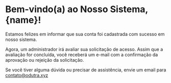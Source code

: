 # Bem-vindo(a) ao Nosso Sistema, {name}!

Estamos felizes em informar que sua conta foi cadastrada com sucesso em nosso sistema. 

Agora, um administrador irá avaliar sua solicitação de acesso. Assim que a avaliação for concluída, você receberá um e-mail com a confirmação da aprovação ou rejeição da solicitação.

Se você tiver alguma dúvida ou precisar de assistência, envie um email para contato@odutra.xyz